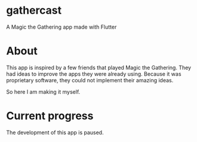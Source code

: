 # gathercast

A Magic the Gathering app made with Flutter

# About

This app is inspired by a few friends that played Magic the Gathering.
They had ideas to improve the apps they were already using.
Because it was proprietary software, they could not implement their amazing ideas.

So here I am making it myself.

# Current progress
The development of this app is paused.
